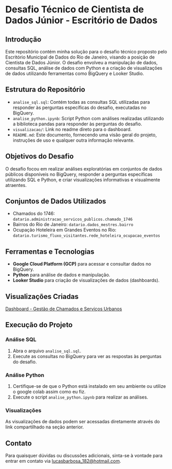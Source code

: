 # Desafio Técnico de Cientista de Dados Júnior - Escritório de Dados 

## Introdução

Este repositório contém minha solução para o desafio técnico proposto pelo Escritório Municipal de Dados do Rio de Janeiro, visando a posição de Cientista de Dados Júnior. O desafio envolveu a manipulação de dados, consultas SQL, análise de dados com Python e a criação de visualizações de dados utilizando ferramentas como BigQuery e Looker Studio.

## Estrutura do Repositório

- `analise_sql.sql`: Contém todas as consultas SQL utilizadas para responder às perguntas específicas do desafio, executadas no BigQuery.
- `analise_python.ipynb`: Script Python com análises realizadas utilizando a biblioteca pandas para responder às perguntas do desafio.
- `visualizacao/`: Link no readme direto para o dashboard.
- `README.md`: Este documento, fornecendo uma visão geral do projeto, instruções de uso e qualquer outra informação relevante.

## Objetivos do Desafio

O desafio focou em realizar análises exploratórias em conjuntos de dados públicos disponíveis no BigQuery, responder a perguntas específicas utilizando SQL e Python, e criar visualizações informativas e visualmente atraentes.

## Conjuntos de Dados Utilizados

- Chamados do 1746: `datario.administracao_servicos_publicos.chamado_1746`
- Bairros do Rio de Janeiro: `datario.dados_mestres.bairro`
- Ocupação Hoteleira em Grandes Eventos no Rio: `datario.turismo_fluxo_visitantes.rede_hoteleira_ocupacao_eventos`

## Ferramentas e Tecnologias

- **Google Cloud Platform (GCP)** para acessar e consultar dados no BigQuery.
- **Python** para análise de dados e manipulação.
- **Looker Studio** para criação de visualizações de dados (dashboards).
## Visualizações Criadas

[Dashboard - Gestão de Chamados e Serviços Urbanos](https://lookerstudio.google.com/reporting/23f92082-2883-4179-be19-fd92c613002c)

## Execução do Projeto

### Análise SQL

1. Abra o arquivo `analise_sql.sql`.
2. Execute as consultas no BigQuery para ver as respostas às perguntas do desafio.

### Análise Python

1. Certifique-se de que o Python está instalado em seu ambiente ou utilize o google colab assim como eu fiz.
3. Execute o script `analise_python.ipynb` para realizar as análises.

### Visualizações

As visualizações de dados podem ser acessadas diretamente através do link compartilhado na seção anterior.

## Contato

Para quaisquer dúvidas ou discussões adicionais, sinta-se à vontade para entrar em contato via lucasbarbosa_182@hotmail.com.


